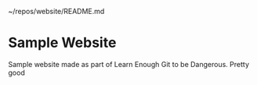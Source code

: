 ~/repos/website/README.md

# Sample Website

Sample website made as part of Learn Enough Git to be Dangerous.
 Pretty good